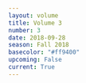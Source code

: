 ```yaml
---
layout: volume
title: Volume 3
number: 3
date: 2018-09-28
season: Fall 2018
basecolor: "#ff9400"
upcoming: False
current: True
---
```

